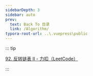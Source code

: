 ```yaml
---
sidebarDepth: 3
sidebar: auto
prev:
  text: Back To 目录
  link: /Algorithm/
typora-root-url: ..\.vuepress\public
---
```


::: tip

[92. 反转链表 II - 力扣（LeetCode）](https://leetcode.cn/problems/reverse-linked-list-ii/)

:::